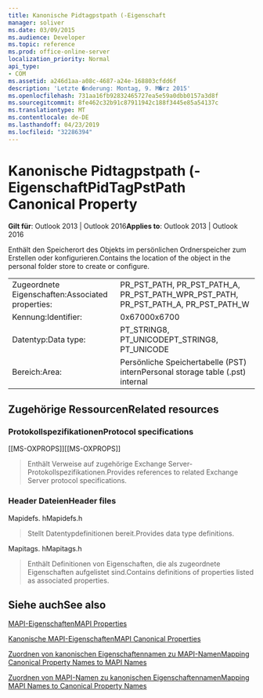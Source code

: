 ```yaml
---
title: Kanonische Pidtagpstpath (-Eigenschaft
manager: soliver
ms.date: 03/09/2015
ms.audience: Developer
ms.topic: reference
ms.prod: office-online-server
localization_priority: Normal
api_type:
- COM
ms.assetid: a246d1aa-a08c-4687-a24e-168803cfdd6f
description: 'Letzte �nderung: Montag, 9. M�rz 2015'
ms.openlocfilehash: 731aa16fb92832465727ea5e59a0dbb0157a3d8f
ms.sourcegitcommit: 8fe462c32b91c87911942c188f3445e85a54137c
ms.translationtype: MT
ms.contentlocale: de-DE
ms.lasthandoff: 04/23/2019
ms.locfileid: "32286394"
---
```

# <a name="pidtagpstpath-canonical-property"></a><span data-ttu-id="cee21-103">Kanonische Pidtagpstpath (-Eigenschaft</span><span class="sxs-lookup"><span data-stu-id="cee21-103">PidTagPstPath Canonical Property</span></span>

  
  
<span data-ttu-id="cee21-104">**Gilt für**: Outlook 2013 | Outlook 2016</span><span class="sxs-lookup"><span data-stu-id="cee21-104">**Applies to**: Outlook 2013 | Outlook 2016</span></span> 
  
<span data-ttu-id="cee21-105">Enthält den Speicherort des Objekts im persönlichen Ordnerspeicher zum Erstellen oder konfigurieren.</span><span class="sxs-lookup"><span data-stu-id="cee21-105">Contains the location of the object in the personal folder store to create or configure.</span></span>
  
|||
|:-----|:-----|
|<span data-ttu-id="cee21-106">Zugeordnete Eigenschaften:</span><span class="sxs-lookup"><span data-stu-id="cee21-106">Associated properties:</span></span>  <br/> |<span data-ttu-id="cee21-107">PR_PST_PATH, PR_PST_PATH_A, PR_PST_PATH_W</span><span class="sxs-lookup"><span data-stu-id="cee21-107">PR_PST_PATH, PR_PST_PATH_A, PR_PST_PATH_W</span></span>  <br/> |
|<span data-ttu-id="cee21-108">Kennung:</span><span class="sxs-lookup"><span data-stu-id="cee21-108">Identifier:</span></span>  <br/> |<span data-ttu-id="cee21-109">0x6700</span><span class="sxs-lookup"><span data-stu-id="cee21-109">0x6700</span></span>  <br/> |
|<span data-ttu-id="cee21-110">Datentyp:</span><span class="sxs-lookup"><span data-stu-id="cee21-110">Data type:</span></span>  <br/> |<span data-ttu-id="cee21-111">PT_STRING8, PT_UNICODE</span><span class="sxs-lookup"><span data-stu-id="cee21-111">PT_STRING8, PT_UNICODE</span></span>  <br/> |
|<span data-ttu-id="cee21-112">Bereich:</span><span class="sxs-lookup"><span data-stu-id="cee21-112">Area:</span></span>  <br/> |<span data-ttu-id="cee21-113">Persönliche Speichertabelle (PST) intern</span><span class="sxs-lookup"><span data-stu-id="cee21-113">Personal storage table (.pst) internal</span></span>  <br/> |
   
## <a name="related-resources"></a><span data-ttu-id="cee21-114">Zugehörige Ressourcen</span><span class="sxs-lookup"><span data-stu-id="cee21-114">Related resources</span></span>

### <a name="protocol-specifications"></a><span data-ttu-id="cee21-115">Protokollspezifikationen</span><span class="sxs-lookup"><span data-stu-id="cee21-115">Protocol specifications</span></span>

<span data-ttu-id="cee21-116">[[MS-OXPROPS]]</span><span class="sxs-lookup"><span data-stu-id="cee21-116">[[MS-OXPROPS]]</span></span> 
  
> <span data-ttu-id="cee21-117">Enthält Verweise auf zugehörige Exchange Server-Protokollspezifikationen.</span><span class="sxs-lookup"><span data-stu-id="cee21-117">Provides references to related Exchange Server protocol specifications.</span></span>
    
### <a name="header-files"></a><span data-ttu-id="cee21-118">Header Dateien</span><span class="sxs-lookup"><span data-stu-id="cee21-118">Header files</span></span>

<span data-ttu-id="cee21-119">Mapidefs. h</span><span class="sxs-lookup"><span data-stu-id="cee21-119">Mapidefs.h</span></span>
  
> <span data-ttu-id="cee21-120">Stellt Datentypdefinitionen bereit.</span><span class="sxs-lookup"><span data-stu-id="cee21-120">Provides data type definitions.</span></span>
    
<span data-ttu-id="cee21-121">Mapitags. h</span><span class="sxs-lookup"><span data-stu-id="cee21-121">Mapitags.h</span></span>
  
> <span data-ttu-id="cee21-122">Enthält Definitionen von Eigenschaften, die als zugeordnete Eigenschaften aufgelistet sind.</span><span class="sxs-lookup"><span data-stu-id="cee21-122">Contains definitions of properties listed as associated properties.</span></span>
    
## <a name="see-also"></a><span data-ttu-id="cee21-123">Siehe auch</span><span class="sxs-lookup"><span data-stu-id="cee21-123">See also</span></span>



[<span data-ttu-id="cee21-124">MAPI-Eigenschaften</span><span class="sxs-lookup"><span data-stu-id="cee21-124">MAPI Properties</span></span>](mapi-properties.md)
  
[<span data-ttu-id="cee21-125">Kanonische MAPI-Eigenschaften</span><span class="sxs-lookup"><span data-stu-id="cee21-125">MAPI Canonical Properties</span></span>](mapi-canonical-properties.md)
  
[<span data-ttu-id="cee21-126">Zuordnen von kanonischen Eigenschaftennamen zu MAPI-Namen</span><span class="sxs-lookup"><span data-stu-id="cee21-126">Mapping Canonical Property Names to MAPI Names</span></span>](mapping-canonical-property-names-to-mapi-names.md)
  
[<span data-ttu-id="cee21-127">Zuordnen von MAPI-Namen zu kanonischen Eigenschaftennamen</span><span class="sxs-lookup"><span data-stu-id="cee21-127">Mapping MAPI Names to Canonical Property Names</span></span>](mapping-mapi-names-to-canonical-property-names.md)

